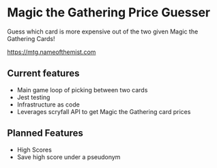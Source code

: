 # Magic the Gathering Price Guesser
Guess which card is more expensive out of the two given Magic the Gathering Cards!

https://mtg.nameofthemist.com

## Current features
* Main game loop of picking between two cards
* Jest testing
* Infrastructure as code
* Leverages scryfall API to get Magic the Gathering card prices

## Planned Features
* High Scores
* Save high score under a pseudonym
